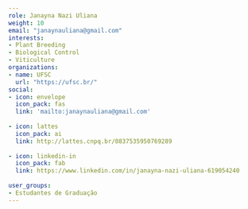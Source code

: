 ```yaml
---
role: Janayna Nazi Uliana
weight: 10
email: "janaynauliana@gmail.com"
interests:
- Plant Breeding
- Biological Control 
- Viticulture
organizations:
- name: UFSC
  url: "https://ufsc.br/"
social:
- icon: envelope
  icon_pack: fas
  link: 'mailto:janaynauliana@gmail.com'
  
- icon: lattes
  icon_pack: ai
  link: http://lattes.cnpq.br/0837535950769289
    
- icon: linkedin-in
  icon_pack: fab
  link: https://www.linkedin.com/in/janayna-nazi-uliana-619054240
  
user_groups:
- Estudantes de Graduação
---
```

